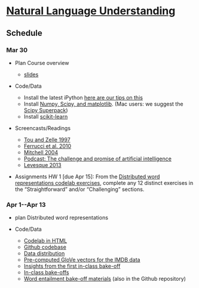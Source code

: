 # [Natural Language Understanding](http://web.stanford.edu/class/cs224u/index.html)

## Schedule

### Mar 30
+ Plan
Course overview  
  + [slides](http://web.stanford.edu/class/cs224u/materials/cs224u-2015-intro.pdf)

+ Code/Data
  + Install the latest iPython [here are our tips on this](http://web.stanford.edu/class/cs224u/materials/installing-ipython.txt)
  + Install [Numpy, Scipy, and matplotlib](http://www.scipy.org/install.html). (Mac users: we suggest the [Scipy Superpack](http://stronginference.com/ScipySuperpack/))
  + Install [scikit-learn](http://scikit-learn.org/)

+ Screencasts/Readings
  + [Tou and Zelle 1997](http://www.aaai.org/ojs/index.php/aimagazine/article/view/1321)
  + [Ferrucci et al. 2010](http://web.stanford.edu/class/cs224u/restricted/ferrucci.pdf)
  + [Mitchell 2004](http://www.ai.rutgers.edu/aaai25/mitchell.htm)
  + [Podcast: The challenge and promise of artificial intelligence](http://www.kqed.org/a/radiospecials/R201111302000)
  + [Levesque 2013](http://www.cs.toronto.edu/~hector/Papers/ijcai-13-paper.pdf)

+ Assignments
HW 1 [due Apr 15]: From the [Distributed word representations codelab exercises](https://web.stanford.edu/class/cs224u/materials/distributedwordreps.html#Exercises), complete any 12 distinct exercises in the “Straightforward” and/or “Challenging” sections.

### Apr 1--Apr 13
+ plan
Distributed word representations

+ Code/Data
  + [Codelab in HTML](http://web.stanford.edu/class/cs224u/materials/distributedwordreps.html)
  + [Github codebase](https://github.com/cgpotts/cs224u)
  + [Data distribution](http://web.stanford.edu/class/cs224u/data/distributedwordreps-data.zip)
  + [Pre-computed GloVe vectors for the IMDB data](http://web.stanford.edu/class/cs224u/materials/imdb-glove.pickle)
  + [Insights from the first in-class bake-off](https://docs.google.com/document/d/14HkgUPdygIkJmTA4Vj2dDCi38-pF8R84TEtIojpf94o/edit?usp=sharing)
  + [In-class bake-offs](http://web.stanford.edu/class/cs224u/materials/cs224u-2015-wordrep-bakeoffs.pdf)
  + [Word entailment bake-off materials](http://web.stanford.edu/class/cs224u/materials/wordentail.zip) (also in the Github repository)
